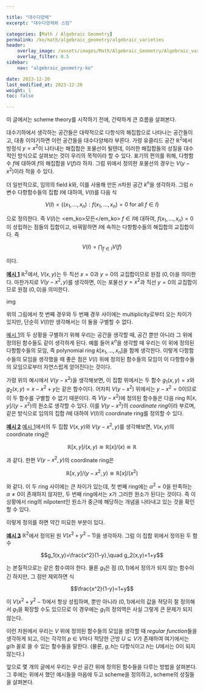 ```yaml
---

title: "대수다양체"
excerpt: "대수다양체와 스킴"

categories: [Math / Algebraic Geometry]
permalink: /ko/math/algebraic_geometry/algebraic_varieties
header:
    overlay_image: /assets/images/Math/Algebraic_Geometry/Algebraic_varieties.png
    overlay_filter: 0.5
sidebar: 
    nav: "algebraic_geometry-ko"

date: 2023-12-20
last_modified_at: 2023-12-20
weight: 1
toc: false

---
```


이 글에서는 scheme theory를 시작하기 전에, 간략하게 큰 흐름을 살펴본다.

대수기하에서 생각하는 공간들은 대략적으로 다항식의 해집합으로 나타나는 공간들이고, 대충 이야기하면 이런 공간들을 대수다양체라 부른다. 가령 유클리드 공간 $\mathbb{R}^2$에서 방정식 $y=x^2$이 나타내는 해집합은 포물선이 될텐데, 이러한 해집합들의 성질을 대수적인 방식으로 살펴보는 것이 우리의 목적이라 할 수 있다. 표기의 편의를 위해, 다항함수 $f$에 대하여 $f$의 해집합을 $V(f)$라 하자. 그럼 위에서 정의한 포물선의 경우는 $V(y-x^2)$이라 적을 수 있다.

더 일반적으로, 임의의 field $k$와, 이를 사용해 만든 $n$차원 공간 $k^n$을 생각하자. 그럼 $n$변수 다항함수들의 집합 $I$에 대하여, $V(I)$를 다음 식

$$V(I)=\{(x_1,\ldots, x_n): f(x_1,\ldots, x_n)=0\text{ for all $f\in I$}\}$$

으로 정의한다. 즉 $V(I)$는 <em_ko>모든</em_ko> $f\in I$에 대하여, $f(x_1,\ldots, x_n)=0$이 성립하는 점들의 집합이고, 바꿔말하면 $I$에 속하는 다항함수들의 해집합의 교집합이다. 즉

$$V(I)=\bigcap_{f\in I} V(f)$$

이다. 

<div class="example" markdown="1">

<ins id="ex1">**예시 1**</ins> $\mathbb{R}^2$에서, $V(x,y)$는 두 직선 $x=0$과 $y=0$의 교집합이므로 원점 $(0,0)$을 의미한다. 마찬가지로 $V(y-x^2, y)$를 생각하면, 이는 포물선 $y=x^2$과 직선 $y=0$의 교집합이므로 원점 $(0,0)$을 의미한다. 

img

위의 그림에서 첫 번째 경우와 두 번째 경우 사이에는 multiplicity로부터 오는 차이가 있지만, 단순히 $V(I)$만 생각해서는 이 둘을 구별할 수 없다.

</div>

[예시 1](#ex1)의 두 상황을 구별하기 위해 우리는 공간을 생각할 때, 공간 뿐만 아니라 그 위에 정의된 함수들도 같이 생각하게 된다. 예를 들어 $k^n$을 생각할 때 우리는 이 위에 정의된 다항함수들의 모임, 즉 polynomial ring $k[x_1,\ldots, x_n]$을 함께 생각한다. 이렇게 다항함수들의 모임을 생각했을 때 좋은 점은 $V(I)$ 위에 정의된 함수들의 모임이 이 다항함수들의 모임으로부터 자연스럽게 얻어진다는 것이다. 

가령 위의 예시에서 $V(y-x^2)$을 생각해보면, 이 집합 위에서는 두 함수 $g_1(x,y)=x$와 $g_2(x,y)=x-x^2+y$는 같은 함수이다. 어차피 $V(y-x^2)$ 위에서는 $y-x^2=0$이므로 이 두 함수를 구별할 수 없기 때문이다. 즉 $V(y-x^2)$에 정의된 함수들은 다음 ring $\mathbb{R}[x,y]/(y-x^2)$의 원소로 생각할 수 있다. 이를 $V(y-x^2)$의 *coordinate ring*이라 부르며, 같은 방식으로 임의의 집합 $I$에 대하여 $V(I)$의 coordinate ring를 정의할 수 있다. 

<div class="example" markdown="1">

<ins id="ex2">**예시 2**</ins> [예시 1](#ex1)에서의 두 집합 $V(x,y)$와 $V(y-x^2,y)$를 생각해보면, $V(x,y)$의 coordinate ring은

$$\mathbb{R}[x,y]/(x,y)\cong \mathbb{R}[x]/(x)\cong\mathbb{R}$$

과 같다. 한편 $V(y-x^2,y)$의 coordinate ring은

$$\mathbb{R}[x,y]/(y-x^2,y)\cong\mathbb{R}[x]/(x^2)$$

와 같다. 이 두 ring 사이에는 큰 차이가 있는데, 첫 번째 ring에는 $\alpha^2=0$을 만족하는 $\alpha\neq 0$이 존재하지 않지만, 두 번째 ring에서는 $x$가 그러한 원소가 된다는 것이다. 즉 이 상황에서 ring의 nilpotent인 원소가 중근에 해당하는 개념을 나타내고 있는 것을 확인할 수 있다.

</div>

이렇게 정의를 하면 약간 미묘한 부분이 있다.

<div class="example" markdown="1">

<ins id="ex3">**예시 3**</ins> $\mathbb{R}^2$에서 정의된 원 $V(x^2+y^2-1)$을 생각하자. 그럼 이 집합 위에서 정의된 두 함수

$$g_1(x,y)=\frac{x^2}{1-y},\quad g_2(x,y)=1+y$$

는 본질적으로는 같은 함수여야 한다. 물론 $g_1$은 점 $(0,1)$에서 정의가 되지 않는 함수이긴 하지만, 그 점만 제외하면 식

$$\frac{x^2}{1-y}=1+y$$

이 $V(x^2+y^2-1)$에서 항상 성립하며, 뿐만 아니라 $(0,1)$에서의 값을 적당히 잘 정의해서 $g_1$을 확장할 수도 있으므로 이 경우에는 $g_1$의 정의역은 사실 그렇게 큰 문제가 되지 않는다.

</div>

이런 차원에서 우리는 $V$ 위에 정의된 함수들의 모임을 생각할 때 *regular function*들을 생각하게 되고, 이는 각각의 $p\in V$마다 적당한 근방 $U\subseteq V$가 존재하여 여기에서는 $g/h$ 꼴로 쓸 수 있는 함수들을 말한다. (물론, $g,h$는 다항식이고 $h$는 $U$에서는 $0$이 되지 않는다.)

앞으로 몇 개의 글에서 우리는 우선 공간 위에 정의된 함수들을 다루는 방법을 살펴본다. 그 후에는 위에서 했던 예시들을 마음에 두고 scheme을 정의하고, scheme의 성질들을 살펴본다. 